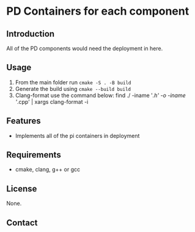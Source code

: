# PD Containers for each component

## Introduction

All of the PD components would need the deployment
in here.

## Usage

1. From the main folder run `cmake -S . -B build`
2. Generate the build using `cmake --build build`
3. Clang-format use the command below:
   find ./ -iname '*.h' -o -iname '*.cpp' | xargs clang-format -i

## Features

* Implements all of the pi containers in deployment

## Requirements

* cmake, clang, g++ or gcc

## License

None.

## Contact

